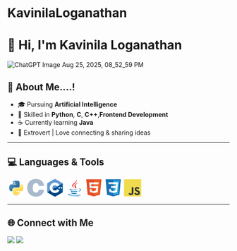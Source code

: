 # KavinilaLoganathan
# 👋 Hi, I'm Kavinila Loganathan

<img width="1024" height="1536" alt="ChatGPT Image Aug 25, 2025, 08_52_59 PM" src="https://github.com/user-attachments/assets/77525663-b852-4014-9680-6c8135785b01" />


## 🌟 About Me....!
- 🎓 Pursuing **Artificial Intelligence**  
- 🐍 Skilled in **Python**, **C**, **C++**,**Frontend Development**   
- ☕ Currently learning **Java**  
- 💬 Extrovert | Love connecting & sharing ideas  

---

## 💻 Languages & Tools  

<p align="left">  
  <img src="https://raw.githubusercontent.com/devicons/devicon/master/icons/python/python-original.svg" alt="python" width="40" height="40"/>  
  <img src="https://raw.githubusercontent.com/devicons/devicon/master/icons/c/c-original.svg" alt="c" width="40" height="40"/>  
  <img src="https://raw.githubusercontent.com/devicons/devicon/master/icons/cplusplus/cplusplus-original.svg" alt="cplusplus" width="40" height="40"/>  
  <img src="https://raw.githubusercontent.com/devicons/devicon/master/icons/java/java-original.svg" alt="java" width="40" height="40"/>  
  <img src="https://raw.githubusercontent.com/devicons/devicon/master/icons/html5/html5-original.svg" alt="html5" width="40" height="40"/>  
  <img src="https://raw.githubusercontent.com/devicons/devicon/master/icons/css3/css3-original.svg" alt="css3" width="40" height="40"/>  
  <img src="https://raw.githubusercontent.com/devicons/devicon/master/icons/javascript/javascript-original.svg" alt="javascript" width="40" height="40"/>  
</p>  

---

## 🌐 Connect with Me  

<p align="left">
  <a href="https://github.com/KavinilaLoganathan"><img src="https://img.shields.io/badge/GitHub-KavinilaLoganathan-2507-black?style=for-the-badge&logo=github" /></a>
  <a href="https://www.linkedin.com/in/"><img src="https://www.linkedin.com/in/kavinila-loganathan-1bb49b315?utm_source=share&utm_campaign=share_via&utm_content=profile&utm_medium=android_app" /></a>
</p>

